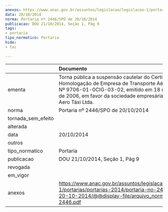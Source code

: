 ```yaml
---
anexos: https://www.anac.gov.br/assuntos/legislacao/legislacao-1/portarias/portarias-2014/portaria-no-2446-spo-de-20-10-2014/@@display-file/arquivo_norma/PA2014-2446.pdf
data: 20/10/2014
norma: Portaria nº 2446/SPO de 20/10/2014
publicacao: DOU 21/10/2014, Seção 1, Pág 9
tags:
- portaria
tipo_normatico: Portaria
hide: 
- toc 
 
---
```


|                    | Documento                                                                                                                                                                                                                  |
|:-------------------|:---------------------------------------------------------------------------------------------------------------------------------------------------------------------------------------------------------------------------|
| ementa             | Torna pública a suspensão cautelar do Certificado de Homologação de Empresa de Transporte Aéreo (CHETA) Nº 9706-01-0CIG-03-02, emitido em 18 de dezembro de 2006, em favor da sociedade empresária Helimed Aero Táxi Ltda. |
| norma              | Portaria nº 2446/SPO de 20/10/2014                                                                                                                                                                                         |
| tornada_sem_efeito |                                                                                                                                                                                                                            |
| alterada           |                                                                                                                                                                                                                            |
| data               | 20/10/2014                                                                                                                                                                                                                 |
| outros             |                                                                                                                                                                                                                            |
| tipo_normatico     | Portaria                                                                                                                                                                                                                   |
| publicacao         | DOU 21/10/2014, Seção 1, Pág 9                                                                                                                                                                                             |
| revogada           |                                                                                                                                                                                                                            |
| em_vigor           |                                                                                                                                                                                                                            |
| anexos             | https://www.anac.gov.br/assuntos/legislacao/legislacao-1/portarias/portarias-2014/portaria-no-2446-spo-de-20-10-2014/@@display-file/arquivo_norma/PA2014-2446.pdf                                                          |